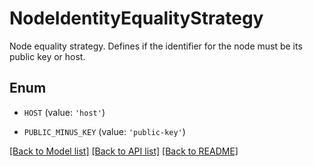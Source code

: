 # NodeIdentityEqualityStrategy

Node equality strategy. Defines if the identifier for the node must be its public key or host. 

## Enum

* `HOST` (value: `'host'`)

* `PUBLIC_MINUS_KEY` (value: `'public-key'`)

[[Back to Model list]](../README.md#documentation-for-models) [[Back to API list]](../README.md#documentation-for-api-endpoints) [[Back to README]](../README.md)


